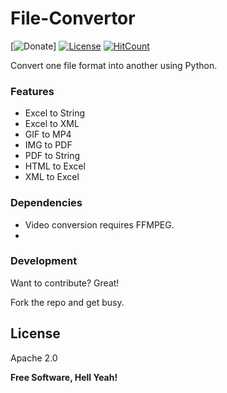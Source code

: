 # File-Convertor
[![Donate](https://img.shields.io/badge/Donate-PayPal-green.svg)]
[![License](https://img.shields.io/badge/License-Apache%202.0-blue.svg)](https://opensource.org/licenses/Apache-2.0)
[![HitCount](http://hits.dwyl.io/navchandar/File-Convertor.svg)](http://hits.dwyl.io/navchandar/File-Convertor)

Convert one file format into another using Python.

### Features
 - Excel to String
 - Excel to XML
 - GIF to MP4
 - IMG to PDF
 - PDF to String
 - HTML to Excel
 - XML to Excel

### Dependencies
  * Video conversion requires FFMPEG.
  * 

### Development
Want to contribute? Great!

Fork the repo and get busy.


License
----

Apache 2.0

**Free Software, Hell Yeah!**
